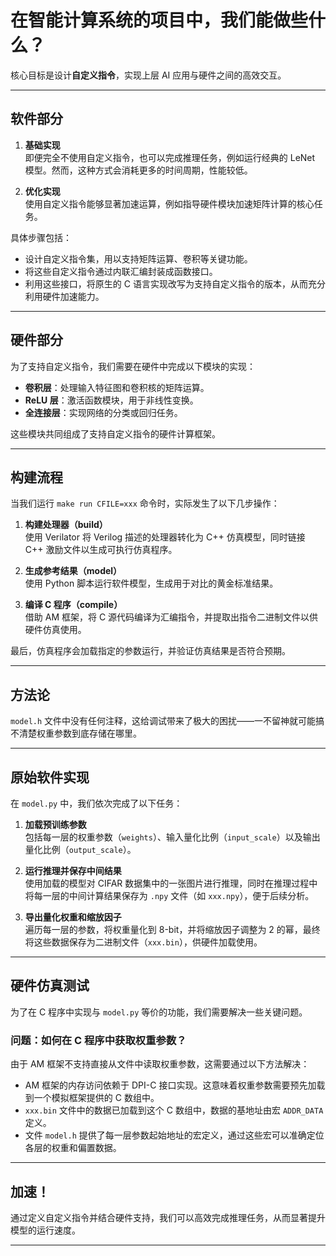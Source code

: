 # 在智能计算系统的项目中，我们能做些什么？

核心目标是设计**自定义指令**，实现上层 AI 应用与硬件之间的高效交互。

---

## 软件部分

1. **基础实现**  
   即便完全不使用自定义指令，也可以完成推理任务，例如运行经典的 LeNet 模型。然而，这种方式会消耗更多的时间周期，性能较低。

2. **优化实现**  
   使用自定义指令能够显著加速运算，例如指导硬件模块加速矩阵计算的核心任务。

具体步骤包括：

- 设计自定义指令集，用以支持矩阵运算、卷积等关键功能。
- 将这些自定义指令通过内联汇编封装成函数接口。
- 利用这些接口，将原生的 C 语言实现改写为支持自定义指令的版本，从而充分利用硬件加速能力。

---

## 硬件部分

为了支持自定义指令，我们需要在硬件中完成以下模块的实现：

- **卷积层**：处理输入特征图和卷积核的矩阵运算。
- **ReLU 层**：激活函数模块，用于非线性变换。
- **全连接层**：实现网络的分类或回归任务。

这些模块共同组成了支持自定义指令的硬件计算框架。

---

## 构建流程

当我们运行 `make run CFILE=xxx` 命令时，实际发生了以下几步操作：

1. **构建处理器（build）**  
   使用 Verilator 将 Verilog 描述的处理器转化为 C++ 仿真模型，同时链接 C++ 激励文件以生成可执行仿真程序。

2. **生成参考结果（model）**  
   使用 Python 脚本运行软件模型，生成用于对比的黄金标准结果。

3. **编译 C 程序（compile）**  
   借助 AM 框架，将 C 源代码编译为汇编指令，并提取出指令二进制文件以供硬件仿真使用。

最后，仿真程序会加载指定的参数运行，并验证仿真结果是否符合预期。

---

## 方法论

`model.h` 文件中没有任何注释，这给调试带来了极大的困扰——一不留神就可能搞不清楚权重参数到底存储在哪里。

---

## 原始软件实现

在 `model.py` 中，我们依次完成了以下任务：

1. **加载预训练参数**  
   包括每一层的权重参数（`weights`）、输入量化比例（`input_scale`）以及输出量化比例（`output_scale`）。

2. **运行推理并保存中间结果**  
   使用加载的模型对 CIFAR 数据集中的一张图片进行推理，同时在推理过程中将每一层的中间计算结果保存为 `.npy` 文件（如 `xxx.npy`），便于后续分析。

3. **导出量化权重和缩放因子**  
   遍历每一层的参数，将权重量化到 8-bit，并将缩放因子调整为 2 的幂，最终将这些数据保存为二进制文件（`xxx.bin`），供硬件加载使用。

---

## 硬件仿真测试

为了在 C 程序中实现与 `model.py` 等价的功能，我们需要解决一些关键问题。

### 问题：如何在 C 程序中获取权重参数？
由于 AM 框架不支持直接从文件中读取权重参数，这需要通过以下方法解决：

- AM 框架的内存访问依赖于 DPI-C 接口实现。这意味着权重参数需要预先加载到一个模拟框架提供的 C 数组中。
- `xxx.bin` 文件中的数据已加载到这个 C 数组中，数据的基地址由宏 `ADDR_DATA` 定义。
- 文件 `model.h` 提供了每一层参数起始地址的宏定义，通过这些宏可以准确定位各层的权重和偏置数据。

---

## 加速！

通过定义自定义指令并结合硬件支持，我们可以高效完成推理任务，从而显著提升模型的运行速度。

---

